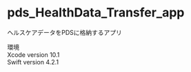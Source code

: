 # pds_HealthData_Transfer_app
ヘルスケアデータをPDSに格納するアプリ

環境  
Xcode version 10.1  
Swift version 4.2.1  


